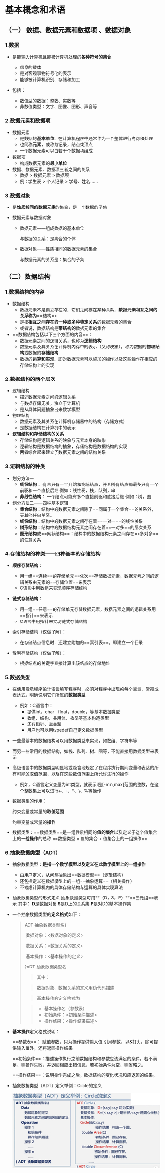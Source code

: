 # 基本概念和术语

## （一） 数据、数据元素和数据项 、数据对象

### 1.数据

- 是能输入计算机且能被计算机处理的**各种符号的集合**
  - 信息的载体
  - 是对客观事物符号化的表示
  - 能够被计算机识别、存储和加工

- 包括：
  - 数值型的数据：整数、实数等
  - 非数值类型：文字、图像、图形、声音等


### 2.数据元素和数据项

- 数据元素
  - 是数据的**基本单位**，在计算机程序中通常作为一个整体进行考虑和处理
  - 也简称**元素**，或称为记录，结点或顶点
  - 一个数据元素可以由若干个数据项组成
- 数据项
  - 构成数据元素的**最小单位**
- 数据、数据元素、数据项三者之间的关系
  - 数据 > 数据元素 > 数据项
  - 例：学生表 > 个人记录 > 学号、姓名……

### 3.数据对象

- 是**性质相同的数据元素**的集合，是一个数据的子集

- 数据元素与数据对象

  - 数据元素——组成数据的基本单位

    与数据的关系：是集合的个体

  - 数据对象——性质相同的数据元素的集合

    与数据元素的关系是：集合的子集

## （二）数据结构

### 1.数据结构的内容

- 数据结构
  - 数据元素不是孤立存在的，它们之间存在某种关系，**数据元素相互之间的关系称为**==结构==
  - 是指**相互之间存在的一种或多种特定关系**的数据元素的集合
  - 或者说，数据结构是**带结构的**数据元素的集合
- ==数据结构包括以下三个方面的内容==：
  - 数据元素之间的逻辑关系，也称为**逻辑结构**
  - 数据元素及其关系在计算机内存中的表示（又称映象），称为数据的**物理结构**或数据的**存储结构**
  - 数据的**运算和实现**，即对数据元素可以施加的操作以及这些操作在相应的存储结构上的实现

### 2.数据结构的两个层次

- 逻辑结构
  - 描述数据元素之间的逻辑关系
  - 与数据存储无关，独立于计算机
  - 是从具体问题抽象出来数学模型
- 物理结构
  - 数据元素及其关系在计算机存储器中的结构（存储方式）
  - 是数据结构在计算机中的表示
- **逻辑结构和存储结构的关系**
  - 存储结构是逻辑关系的映象与元素本身的映象
  - 逻辑结构是数据结构的抽象，存储结构是数据结构的实现
  - 两者综合起来建立了数据元素之间的结构关系

### 3.逻辑结构的种类

- 划分方法一
  - **线性结构**：
    有且只有一个开始和终端结点，并且所有结点都最多只有一个前驱和一个直接后继
    例如：线性表，栈，队列，串
  - **非线性结构**：
    一个结点可能有多个直接前驱和直接后继
    例如：树，图
- 划分方法二——四种基本逻辑
  - **集合结构**：结构中的数据元素之间除了==同属于一个集合==的关系外，无其他任何关系。
  - **线性结构**：结构中的数据元素之间存在着==一对一==的线性关系
  - **树形结构**：结构中的数据结构元素之间存在着==一对多==的层次关系
  - **图形结构**或==网状结构==：结构中的数据结构元素之间存在==多对多==的任意关系

### 4.存储结构的种类——四种基本的存储结构

- **顺序存储结构**：
  - 用一组==连续==的存储单元==依次==存储数据元素，数据元素之间的逻辑关系由元素的==存储位置==来表示
  - C语言中用数组来实现顺序存储结构

- **链式存储结构**：
  - 用一组==任意==的存储单元存储数据元素，数据元素之间的逻辑关系用==指针==来表示
  - C语言中用指针来实现链式存储结构

- 索引存储结构（仅做了解）：
  - 在存储结点信息时，还建立附加的==索引表==，即建立一个目录

- 散列存储结构（仅做了解）：
  - 根据结点的关键字直接计算出该结点的存储地址

### 5.数据类型

- 在使用高级程序设计语言编写程序时，必须对程序中出现的每个变量、常亮或表达式，明确说明它们所属的**数据类型**

  - 例如：C语言中：
    - 提供int，char，float，double，等基本数据类型
    - 数组、结构、共用体、枚举等基本构造类型
    - 还有指针、空类型
    - 用户也可以用typedef自己定义数据类型

- 一些最基本的数据结构可以用数据类型来实现，如数组、字符串等

- 而另一些常用的数据结构，如栈、队列、树、图等，不能直接用数据类型来表示

- 高级语言中的数据类型明显地或隐含地规定了在程序执行期间变量和表达的所有可能的取值范围，以及在这些数值范围上所允许进行的操作

  - 例如，C语言定义变量为int类型，就表示i是[-min,max]范围的整数，在这个整数集上可以进行+、-、*、\、%等操作

- 数据类型的作用：

  约束变量或常量的**取值范围**

  约束变量或常量的**操作**

- 数据类型：==数据类型==是一组性质相同的**值的集合**以及定义于这个值集合上的**一组操作**的总称
  ==数据类型 = 值的集合 + 值集合上的一组操作==

### 6.抽象数据类型（ADT）

- 抽象数据类型：**是指一个数学模型以及定义在此数学模型上的一组操作**

  - 由用户定义，从问题抽象出==数据模型==（逻辑结构）
  - 还包括定义在数据模型上的一组==抽象运算==（相关操作）
  - 不考虑计算机内的具体存储结构与运算的具体实现算法

- 抽象数据类型的形式定义
  抽象数据类型可用**（D，S，P）**==三元组==表示
  其中：
  **D**是数据对象
  **S**是D上的关系集
  **P**是对D的基本操作集

- 一个抽象数据类型的**定义格式**如下：

  >ADT 抽象数据类型名{
  >
  >​	数据对象：<数据对象的定义>
  >
  >​	数据关系：<数据关系的定义>
  >
  >​	基本操作：<基本操作的定义>
  >
  >}ADT 抽象数据类型名
  >
  >> 其中：
  >
  >> 数据对象、数据关系的定义用伪代码描述
  >
  >> 基本操作的定义格式为：
  >
  >> - 基本操作名（参数表）
  >> - 初始条件：<初始条件描述>
  >> - 操作结果：<操作结果描述>

- **基本操作**定义格式说明：

  ==参数表==：
  赋值参数，只为操作提供输入值
  引用参数，以&打头，除可提供输入值外，还将返回操作结果

  ==初始条件==：描述操作执行之前数据结构和参数应该满足的条件，若不满足，则操作失败，并返回相应出错信息。若初始条件为空，则省略之。

  ==操作结果==：说明操作完成之后，数据结构的变化状况和应返回的结果。

- 抽象数据类型（ADT）定义举例：Circle的定义

  ![image-20220828143425202](assets/image-20220828143425202.png)

